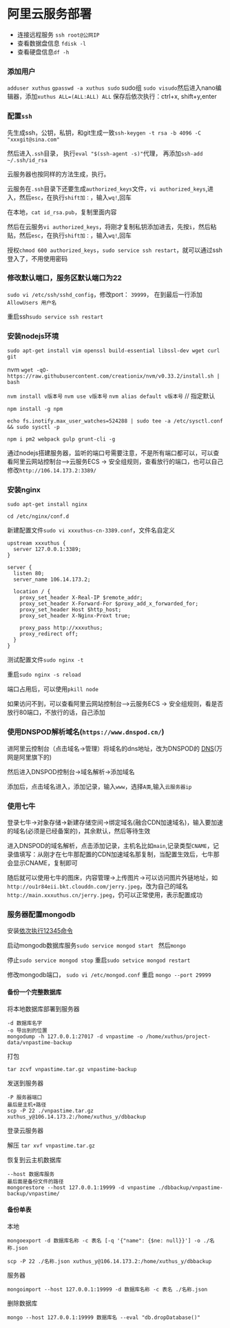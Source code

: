# 阿里云服务部署
* 连接远程服务 `ssh root@公网IP`
* 查看数据盘信息 `fdisk -l`
* 查看硬盘信息`df -h`

### 添加用户
`adduser xuthus`
`gpasswd -a xuthus sudo` sudo组
`sudo visudo`然后进入nano编辑器，添加`xuthus ALL=(ALL:ALL) ALL`
保存后依次执行：ctrl+x, shift+y,enter

### 配置`ssh`
先生成ssh，公钥，私钥，和git生成一致`ssh-keygen -t rsa -b 4096 -C "xxxgit@sina.com"`

然后进入`.ssh`目录， 执行`eval "$(ssh-agent -s)"`代理，
再添加`ssh-add ~/.ssh/id_rsa`

云服务器也按同样的方法生成，执行。

云服务在`.ssh`目录下还要生成`authorized_keys`文件，`vi authorized_keys`,进入，然后`esc`，在执行`shift加：`，输入`wq!`,回车

在本地，`cat id_rsa.pub`，复制里面内容

然后在云服务`vi authorized_keys`，将刚才复制私钥添加进去，先按`i`，然后粘贴，然后`esc`，在执行`shift加：`，输入`wq!`,回车

授权`chmod 600 authorized_keys`，`sudo service ssh restart`，就可以通过ssh登入了，不用使用密码

### 修改默认端口，服务区默认端口为22

`sudo vi /etc/ssh/sshd_config`，修改port： `39999`，
在到最后一行添加`AllowUsers 用户名`

重启ssh`sudo service ssh restart`

### 安装nodejs环境
`sudo apt-get install vim openssl build-essential libssl-dev wget curl git`

nvm
`wget -qO- https://raw.githubusercontent.com/creationix/nvm/v0.33.2/install.sh | bash`

`nvm install v版本号`
`nvm use v版本号`
`nvm alias default v版本号` // 指定默认

`npm install -g npm`

`echo fs.inotify.max_user_watches=524288 | sudo tee -a /etc/sysctl.conf && sudo sysctl -p`

`npm i pm2 webpack gulp grunt-cli -g`

通过nodejs搭建服务器，监听的端口号需要注意，不是所有端口都可以，可以查看阿里云网站控制台—>云服务ECS -> 安全组规则，查看放行的端口，也可以自己修改`http://106.14.173.2:3389/`

### 安装nginx
`sudo apt-get install nginx`

`cd /etc/nginx/conf.d`

新建配置文件`sudo vi xxxuthus-cn-3389.conf`，文件名自定义

```
upstream xxxuthus {
  server 127.0.0.1:3389;
}

server {
  listen 80;
  server_name 106.14.173.2;

  location / {
    proxy_set_header X-Real-IP $remote_addr;
    proxy_set_header X-Forward-For $proxy_add_x_forwarded_for;
    proxy_set_header Host $http_host;
    proxy_set_header X-Nginx-Proxt true;

    proxy_pass http://xxxuthus;
    proxy_redirect off;
  }
}
```
测试配置文件`sudo nginx -t`

重启`sudo nginx -s reload`

端口占用后，可以使用`pkill node`

如果访问不到，可以查看阿里云网站控制台—>云服务ECS -> 安全组规则，看是否放行80端口，不放行的话，自己添加

### 使用DNSPOD解析域名(`https://www.dnspod.cn/`)

进阿里云控制台（点击域名->管理）将域名的dns地址，改为DNSPOD的 [DNS](https://support.dnspod.cn/Kb/showarticle/tsid/40/)(万网是阿里旗下的)

然后进入DNSPOD控制台->域名解析->添加域名

添加后，点击域名进入，添加记录，输入`www`，选择`A类`,输入`云服务器ip`

### 使用七牛
登录七牛->对象存储->新建存储空间->绑定域名(融合CDN加速域名)，输入要加速的域名(必须是已经备案的)，其余默认，然后等待生效

进入DNSPOD的域名解析，点击添加记录，主机名比如`main`,记录类型`CNAME`，记录值填写：从刚才在七牛那配置的CDN加速域名那复制，当配置生效后，七牛那会显示CNAME，复制即可

随后就可以使用七牛的图床，内容管理->上传图片->可以访问图片外链地址，如`http://ou1r84eii.bkt.clouddn.com/jerry.jpeg`，改为自己的域名`http://main.xxxuthus.cn/jerry.jpeg`，仍可以正常使用，表示配置成功

### 服务器配置mongodb
安装[依次执行12345命令](https://docs.mongodb.com/manual/tutorial/install-mongodb-on-ubuntu/)

启动mongodb数据库服务`sudo service mongod start `
然后`mongo`

停止`sudo service mongod stop`
重启`sudo setvice mongod restart`

修改mongodb端口，
`sudo vi /etc/mongod.conf`
重启
`mongo --port 29999`

#### 备份一个完整数据库
将本地数据库部署到服务器

    -d 数据库名字
    -o 导出到的位置
    mongodump -h 127.0.0.1:27017 -d vnpastime -o /home/xuthus/project-data/vnpastime-backup

打包

  `tar zcvf vnpastime.tar.gz vnpastime-backup `

发送到服务器

    -P 服务器端口
    最后是主机+路径
    scp -P 22 ./vnpastime.tar.gz xuthus_y@106.14.173.2:/home/xuthus_y/dbbackup

登录云服务器

解压
`tar xvf vnpastime.tar.gz`

恢复到云主机数据库
    
    --host 数据库服务
    最后面是备份文件的路径
    mongorestore --host 127.0.0.1:19999 -d vnpastime ./dbbackup/vnpastime-backup/vnpastime/

#### 备份单表

本地

    mongoexport -d 数据库名称 -c 表名 [-q '{"name": {$ne: null}}'] -o ./名称.json

    scp -P 22 ./名称.json xuthus_y@106.14.173.2:/home/xuthus_y/dbbackup


服务器

    mongoimport --host 127.0.0.1:19999 -d 数据库名称 -c 表名 ./名称.json

删除数据库

    mongo --host 127.0.0.1:19999 数据库名 --eval "db.dropDatabase()"

